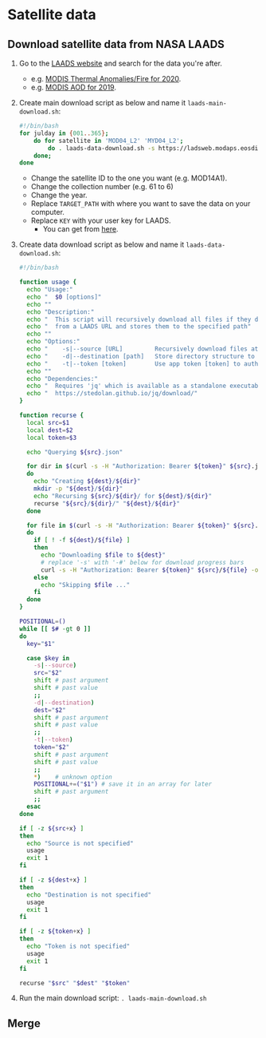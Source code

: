 # Satellite data

## Download satellite data from NASA LAADS

1. Go to the [LAADS website](https://ladsweb.modaps.eosdis.nasa.gov/) and search for the data you're after.  
    - e.g. [MODIS Thermal Anomalies/Fire for 2020](https://ladsweb.modaps.eosdis.nasa.gov/archive/allData/6/MOD14A1/2020/).  
    - e.g. [MODIS AOD for 2019](https://ladsweb.modaps.eosdis.nasa.gov/archive/allData/61/MOD04_L2/2019/).  
2. Create main download script as below and name it `laads-main-download.sh`:
    ```bash
    #!/bin/bash
    for julday in {001..365};
        do for satellite in 'MOD04_L2' 'MYD04_L2';
            do . laads-data-download.sh -s https://ladsweb.modaps.eosdis.nasa.gov/archive/allData/61/$satellite/2019/$julday -d TARGET_PATH -t KEY;
        done;
    done
    ```
    - Change the satellite ID to the one you want (e.g. MOD14A1).
    - Change the collection number (e.g. 61 to 6)
    - Change the year.
    - Replace `TARGET_PATH` with where you want to save the data on your computer.
    - Replace `KEY` with your user key for LAADS.
        - You can get from [here](https://ladsweb.modaps.eosdis.nasa.gov/tools-and-services/data-download-scripts/).
3. Create data download script as below and name it `laads-data-download.sh`:
    ```bash
    #!/bin/bash

    function usage {
      echo "Usage:"
      echo "  $0 [options]"
      echo ""
      echo "Description:"
      echo "  This script will recursively download all files if they don't exist"
      echo "  from a LAADS URL and stores them to the specified path"
      echo ""
      echo "Options:"
      echo "    -s|--source [URL]         Recursively download files at [URL]"
      echo "    -d|--destination [path]   Store directory structure to [path]"
      echo "    -t|--token [token]        Use app token [token] to authenticate"
      echo ""
      echo "Dependencies:"
      echo "  Requires 'jq' which is available as a standalone executable from"
      echo "  https://stedolan.github.io/jq/download/"
    }

    function recurse {
      local src=$1
      local dest=$2
      local token=$3

      echo "Querying ${src}.json"

      for dir in $(curl -s -H "Authorization: Bearer ${token}" ${src}.json | jq '.[] | select(.size==0) | .name' | tr -d '"')
      do
        echo "Creating ${dest}/${dir}"
        mkdir -p "${dest}/${dir}"
        echo "Recursing ${src}/${dir}/ for ${dest}/${dir}"
        recurse "${src}/${dir}/" "${dest}/${dir}"
      done

      for file in $(curl -s -H "Authorization: Bearer ${token}" ${src}.json | jq '.[] | select(.size!=0) | .name' | tr -d '"')
      do
        if [ ! -f ${dest}/${file} ] 
        then
          echo "Downloading $file to ${dest}"
          # replace '-s' with '-#' below for download progress bars
          curl -s -H "Authorization: Bearer ${token}" ${src}/${file} -o ${dest}/${file}
        else
          echo "Skipping $file ..."
        fi
      done
    }

    POSITIONAL=()
    while [[ $# -gt 0 ]]
    do
      key="$1"

      case $key in
        -s|--source)
        src="$2"
        shift # past argument
        shift # past value
        ;;
        -d|--destination)
        dest="$2"
        shift # past argument
        shift # past value
        ;;
        -t|--token)
        token="$2"
        shift # past argument
        shift # past value
        ;;
        *)    # unknown option
        POSITIONAL+=("$1") # save it in an array for later
        shift # past argument
        ;;
      esac
    done

    if [ -z ${src+x} ]
    then 
      echo "Source is not specified"
      usage
      exit 1
    fi

    if [ -z ${dest+x} ]
    then 
      echo "Destination is not specified"
      usage
      exit 1
    fi

    if [ -z ${token+x} ]
    then 
      echo "Token is not specified"
      usage
      exit 1
    fi

    recurse "$src" "$dest" "$token"
    ```

4. Run the main download script: `. laads-main-download.sh`

## Merge